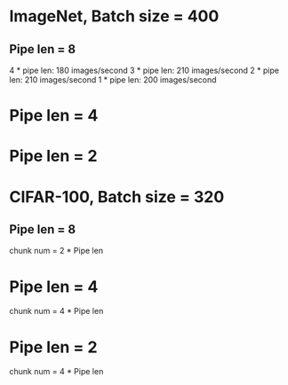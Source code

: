 # ImageNet, Batch size = 400

##  Pipe len = 8

4 * pipe len: 180 images/second
3 * pipe len: 210 images/second
2 * pipe len: 210 images/second
1 * pipe len: 200 images/second

# Pipe len = 4




# Pipe len = 2



# CIFAR-100, Batch size = 320

##  Pipe len = 8
chunk num = 2 * Pipe len

# Pipe len = 4
chunk num = 4 * Pipe len

# Pipe len = 2
chunk num = 4 * Pipe len

